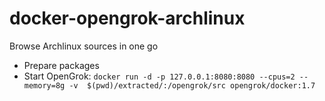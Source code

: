 # docker-opengrok-archlinux

Browse Archlinux sources in one go

- Prepare packages
- Start OpenGrok: `docker run -d -p 127.0.0.1:8080:8080 --cpus=2 --memory=8g -v  $(pwd)/extracted/:/opengrok/src opengrok/docker:1.7`
